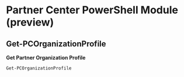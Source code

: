 # Partner Center PowerShell Module (preview) #

## Get-PCOrganizationProfile ##

**Get Partner Organization Profile**

    Get-PCOrganizationProfile

